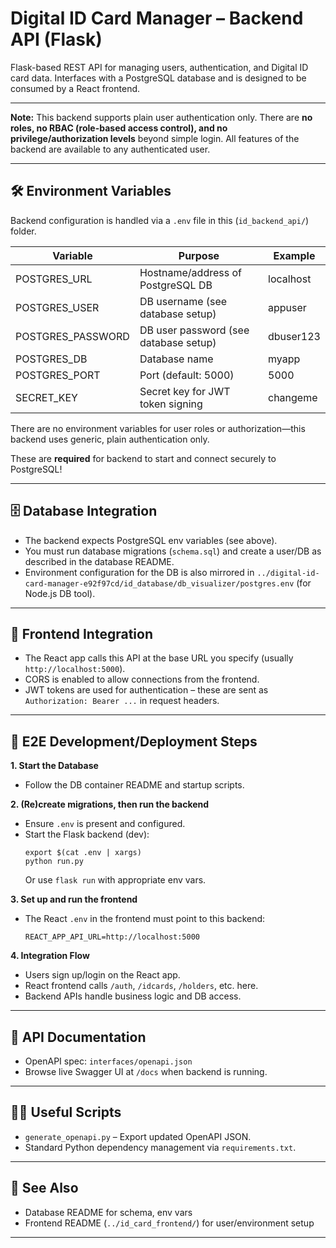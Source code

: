 # Digital ID Card Manager – Backend API (Flask)

Flask-based REST API for managing users, authentication, and Digital ID card data.
Interfaces with a PostgreSQL database and is designed to be consumed by a React frontend.

---

**Note:** This backend supports plain user authentication only. There are **no roles, no RBAC (role-based access control), and no privilege/authorization levels** beyond simple login. All features of the backend are available to any authenticated user.

---

## 🛠 Environment Variables

Backend configuration is handled via a `.env` file in this (`id_backend_api/`) folder.

| Variable         | Purpose                                      | Example             |
|------------------|----------------------------------------------|---------------------|
| POSTGRES_URL     | Hostname/address of PostgreSQL DB            | localhost           |
| POSTGRES_USER    | DB username (see database setup)             | appuser             |
| POSTGRES_PASSWORD| DB user password (see database setup)        | dbuser123           |
| POSTGRES_DB      | Database name                                | myapp               |
| POSTGRES_PORT    | Port (default: 5000)                         | 5000                |
| SECRET_KEY       | Secret key for JWT token signing             | changeme            |

There are no environment variables for user roles or authorization—this backend uses generic, plain authentication only.

These are **required** for backend to start and connect securely to PostgreSQL!

---

## 🗄️ Database Integration

- The backend expects PostgreSQL env variables (see above).
- You must run database migrations (`schema.sql`) and create a user/DB as described in the database README.
- Environment configuration for the DB is also mirrored in `../digital-id-card-manager-e92f97cd/id_database/db_visualizer/postgres.env` (for Node.js DB tool).

---

## 🔗 Frontend Integration

- The React app calls this API at the base URL you specify (usually `http://localhost:5000`).
- CORS is enabled to allow connections from the frontend.
- JWT tokens are used for authentication – these are sent as `Authorization: Bearer ...` in request headers.

---

## 🚦 E2E Development/Deployment Steps

**1. Start the Database**
- Follow the DB container README and startup scripts.

**2. (Re)create migrations, then run the backend**
- Ensure `.env` is present and configured.
- Start the Flask backend (dev):
  ```
  export $(cat .env | xargs)
  python run.py
  ```
  Or use `flask run` with appropriate env vars.

**3. Set up and run the frontend**
- The React `.env` in the frontend must point to this backend:
  ```
  REACT_APP_API_URL=http://localhost:5000
  ```

**4. Integration Flow**
- Users sign up/login on the React app.
- React frontend calls `/auth`, `/idcards`, `/holders`, etc. here.
- Backend APIs handle business logic and DB access.

---

## 📝 API Documentation

- OpenAPI spec: `interfaces/openapi.json`
- Browse live Swagger UI at `/docs` when backend is running.

---

## 👩‍💻 Useful Scripts

- `generate_openapi.py` – Export updated OpenAPI JSON.
- Standard Python dependency management via `requirements.txt`.

---

## 👀 See Also

- Database README for schema, env vars
- Frontend README (`../id_card_frontend/`) for user/environment setup

---


